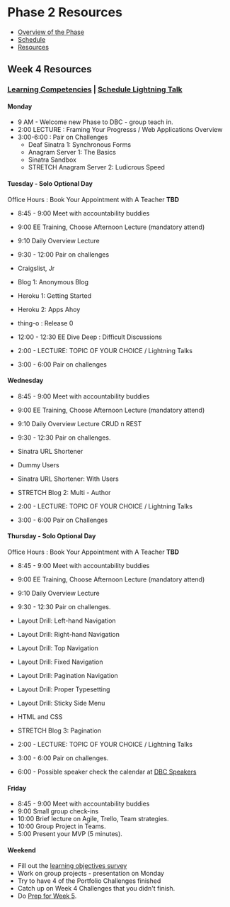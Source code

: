 # Phase 2 Resources

- [Overview of the Phase](overview.md)
- [Schedule](schedule.md)
- [Resources](resources.md)

## Week 4 Resources

### [Learning Competencies](learning-competencies/week-4-lc.md) | [Schedule Lightning Talk](lightning-talks/lt-week4.md)

#### Monday

* 9 AM - Welcome new Phase to DBC - group teach in.
* 2:00 LECTURE : Framing Your Progresss /  Web Applications Overview
* 3:00-6:00 : Pair on Challenges
  * Deaf Sinatra 1: Synchronous Forms
  * Anagram Server 1: The Basics
  * Sinatra Sandbox
  * STRETCH Anagram Server 2: Ludicrous Speed

#### Tuesday - Solo Optional Day

Office Hours : Book Your Appointment with A Teacher **TBD**

* 8:45 - 9:00 Meet with accountability buddies
* 9:00  EE Training, Choose Afternoon Lecture  (mandatory attend)
* 9:10 Daily Overview Lecture
* 9:30 - 12:00 Pair on challenges
 * Craigslist, Jr
 * Blog 1: Anonymous Blog
 * Heroku 1: Getting Started
 * Heroku 2: Apps Ahoy
 * thing-o : Release 0

* 12:00 - 12:30 EE Dive Deep : Difficult Discussions
* 2:00 - LECTURE: TOPIC OF YOUR CHOICE / Lightning Talks
* 3:00 - 6:00 Pair on challenges

#### Wednesday

* 8:45 - 9:00 Meet with accountability buddies
* 9:00  EE Training, Choose Afternoon Lecture  (mandatory attend)
* 9:10 Daily Overview Lecture CRUD n REST
* 9:30 - 12:30 Pair on challenges.
 * Sinatra URL Shortener
 * Dummy Users
 * Sinatra URL Shortener: With Users
 * STRETCH Blog 2: Multi - Author

* 2:00 - LECTURE: TOPIC OF YOUR CHOICE / Lightning Talks
* 3:00 - 6:00 Pair on Challenges

#### Thursday - Solo Optional Day

Office Hours : Book Your Appointment with A Teacher **TBD**

* 8:45 - 9:00 Meet with accountability buddies
* 9:00  EE Training, Choose Afternoon Lecture  (mandatory attend)
* 9:10 Daily Overview Lecture
* 9:30 - 12:30 Pair on challenges.
 * Layout Drill: Left-hand Navigation
 * Layout Drill: Right-hand Navigation
 * Layout Drill: Top Navigation
 * Layout Drill: Fixed Navigation
 * Layout Drill: Pagination Navigation
 * Layout Drill: Proper Typesetting
 * Layout Drill: Sticky Side Menu
 * HTML and CSS
 * STRETCH Blog 3: Pagination

* 2:00 - LECTURE: TOPIC OF YOUR CHOICE / Lightning Talks
* 3:00 - 6:00 Pair on challenges.
* 6:00 - Possible speaker check the calendar at [DBC Speakers]()

#### Friday

* 8:45 - 9:00 Meet with accountability buddies
* 9:00 Small group check-ins
* 10:00 Brief lecture on Agile, Trello, Team strategies.
* 10:00 Group Project in Teams.
* 5:00 Present your MVP (5 minutes).

#### Weekend

* Fill out the [learning objectives survey]()
* Work on group projects - presentation on Monday
* Try to have 4 of the Portfolio Challenges finished
* Catch up on Week 4 Challenges that you didn't finish.
* Do [Prep for Week 5]().
